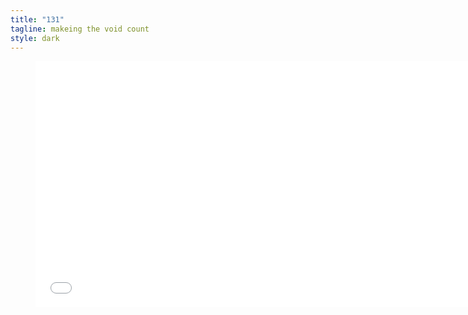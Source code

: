 ```yaml
---
title: "131"
tagline: makeing the void count
style: dark
---
```


<figure class="video">
<iframe width="700" height="394" src="//www.youtube-nocookie.com/embed/yRcHPNuCJTo?version=3&loop=1&playlist=yRcHPNuCJTo&rel=0&autohide=1&autoplay=1&controls=1&modestbranding=1&showinfo=0&theme=dark" frameborder="0" allowfullscreen="allowfullscreen"></iframe>
</figure>
